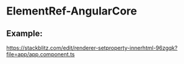 # ElementRef-AngularCore

## Example:
https://stackblitz.com/edit/renderer-setproperty-innerhtml-96zgqk?file=app/app.component.ts

